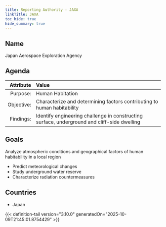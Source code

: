 ```yaml
---
title: Reporting Authority - JAXA
linkTitle: JAXA
toc_hide: true
hide_summary: true
---
```

<!-- This is generated by the MarsSim HelpGenertor, do not edit. -->

## Name
Japan Aerospace Exploration Agency

## Agenda

| Attribute      | Value |
|--------:|:------|
|Purpose:|Human Habitation|
|Objective:|Characterize and determining factors contributing to human habitability|
|Findings:|Identify engineering challenge in constructing surface, underground and cliff-side dwelling|

## Goals

Analyze atmospheric conditions and geographical factors of human habitability in a local region

* Predict meteorological changes
* Study underground water reserve
* Characterize radiation countermeasures

## Countries

* Japan


{{< definition-tail version="3.10.0" generatedOn="2025-10-09T21:45:01.8754429" >}}

